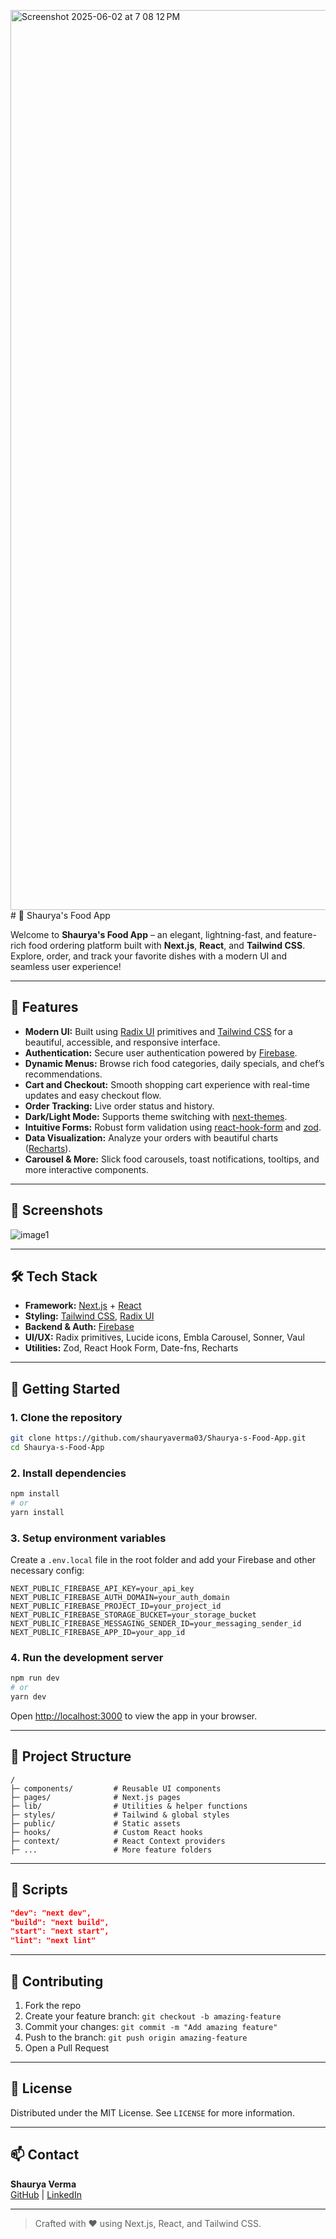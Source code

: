 <img width="1440" alt="Screenshot 2025-06-02 at 7 08 12 PM" src="https://github.com/user-attachments/assets/9163d2e6-8d93-4cb8-9ab3-95f117d20005" /># 🍔 Shaurya's Food App

Welcome to **Shaurya's Food App** – an elegant, lightning-fast, and feature-rich food ordering platform built with **Next.js**, **React**, and **Tailwind CSS**. Explore, order, and track your favorite dishes with a modern UI and seamless user experience!

---

## 🚀 Features

- **Modern UI:** Built using [Radix UI](https://www.radix-ui.com/) primitives and [Tailwind CSS](https://tailwindcss.com/) for a beautiful, accessible, and responsive interface.
- **Authentication:** Secure user authentication powered by [Firebase](https://firebase.google.com/).
- **Dynamic Menus:** Browse rich food categories, daily specials, and chef’s recommendations.
- **Cart and Checkout:** Smooth shopping cart experience with real-time updates and easy checkout flow.
- **Order Tracking:** Live order status and history.
- **Dark/Light Mode:** Supports theme switching with [next-themes](https://github.com/pacocoursey/next-themes).
- **Intuitive Forms:** Robust form validation using [react-hook-form](https://react-hook-form.com/) and [zod](https://zod.dev/).
- **Data Visualization:** Analyze your orders with beautiful charts ([Recharts](https://recharts.org/)).
- **Carousel & More:** Slick food carousels, toast notifications, tooltips, and more interactive components.

---

## 📸 Screenshots

![image1](<img width="1440" alt="Screenshot 2025-06-02 at 7 08 12 PM" src="https://github.com/user-attachments/assets/64082828-0de6-486a-9db4-6f61a8030092" />
)


---

## 🛠️ Tech Stack

- **Framework:** [Next.js](https://nextjs.org/) + [React](https://react.dev/)
- **Styling:** [Tailwind CSS](https://tailwindcss.com/), [Radix UI](https://www.radix-ui.com/)
- **Backend & Auth:** [Firebase](https://firebase.google.com/)
- **UI/UX:** Radix primitives, Lucide icons, Embla Carousel, Sonner, Vaul
- **Utilities:** Zod, React Hook Form, Date-fns, Recharts

---

## 🚦 Getting Started

### 1. Clone the repository

```bash
git clone https://github.com/shauryaverma03/Shaurya-s-Food-App.git
cd Shaurya-s-Food-App
```

### 2. Install dependencies

```bash
npm install
# or
yarn install
```

### 3. Setup environment variables

Create a `.env.local` file in the root folder and add your Firebase and other necessary config:

```env
NEXT_PUBLIC_FIREBASE_API_KEY=your_api_key
NEXT_PUBLIC_FIREBASE_AUTH_DOMAIN=your_auth_domain
NEXT_PUBLIC_FIREBASE_PROJECT_ID=your_project_id
NEXT_PUBLIC_FIREBASE_STORAGE_BUCKET=your_storage_bucket
NEXT_PUBLIC_FIREBASE_MESSAGING_SENDER_ID=your_messaging_sender_id
NEXT_PUBLIC_FIREBASE_APP_ID=your_app_id
```

### 4. Run the development server

```bash
npm run dev
# or
yarn dev
```

Open [http://localhost:3000](http://localhost:3000) to view the app in your browser.

---

## 🧩 Project Structure

```plaintext
/
├─ components/         # Reusable UI components
├─ pages/              # Next.js pages
├─ lib/                # Utilities & helper functions
├─ styles/             # Tailwind & global styles
├─ public/             # Static assets
├─ hooks/              # Custom React hooks
├─ context/            # React Context providers
├─ ...                 # More feature folders
```

---

## 📝 Scripts

```json
"dev": "next dev",
"build": "next build",
"start": "next start",
"lint": "next lint"
```

---

## 🙌 Contributing

1. Fork the repo
2. Create your feature branch: `git checkout -b amazing-feature`
3. Commit your changes: `git commit -m "Add amazing feature"`
4. Push to the branch: `git push origin amazing-feature`
5. Open a Pull Request

---

## 📄 License

Distributed under the MIT License. See `LICENSE` for more information.

---

## 📫 Contact

**Shaurya Verma**  
[GitHub](https://github.com/shauryaverma03) | [LinkedIn](https://linkedin.com/in/shaurya47)

---

> Crafted with ❤️ using Next.js, React, and Tailwind CSS.
